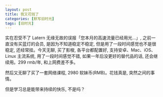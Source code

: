 ```yaml
---
layout: post
title: 我又花钱了
categories: [默写旧时光]
tags: [旧时光]
---
```


实在忍受不了 Latern 无缘无故的误报「您本月的高速流量已经用光...」, 之前一直没有买蓝灯的会员, 是因为不知道稳定不稳定, 但是用了一段时间感觉也不是很稳定, 还经常挂。今天无聊, 买了影梭, 各平台都配置好, 支持安卓、Mac、iOS、Linux 主流系统, 用了一段时间感觉不错, 如果一年后没更好的替代品的话, 还会继续用。299 rmb/年, 和上网费差不多。  

然后又无聊了买了一套网络课程, 2980 软妹币(RMB)。花钱真是, 突然之间的事情。  

但是学习总是能带来持续的快乐, 不是吗？  
